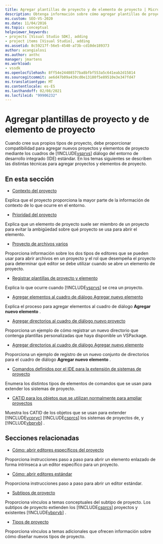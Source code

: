 ```yaml
---
title: Agregar plantillas de proyecto y de elemento de proyecto | Microsoft Docs
description: Obtenga información sobre cómo agregar plantillas de proyecto y de elemento de proyecto a los cuadros de diálogo del entorno de desarrollo integrado (IDE) de Visual Studio.
ms.custom: SEO-VS-2020
ms.date: 11/04/2016
ms.topic: conceptual
helpviewer_keywords:
- projects [Visual Studio SDK], adding
- project items [Visual Studio], adding
ms.assetid: 8c59217f-56e5-4540-a73b-cd10de189373
author: acangialosi
ms.author: anthc
manager: jmartens
ms.workload:
- vssdk
ms.openlocfilehash: 8ff54e24408577ba8bfbf553a5c641eab2d15814
ms.sourcegitcommit: ae6d47b09a439cd0e13180f5e89510e3e347fd47
ms.translationtype: MT
ms.contentlocale: es-ES
ms.lasthandoff: 02/08/2021
ms.locfileid: "99906232"
---
```

# <a name="add-project-and-project-item-templates"></a>Agregar plantillas de proyecto y de elemento de proyecto
Cuando cree sus propios tipos de proyecto, debe proporcionar compatibilidad para agregar nuevos proyectos y elementos de proyecto mediante los cuadros de [!INCLUDE[vsprvs](../../code-quality/includes/vsprvs_md.md)] diálogo del entorno de desarrollo integrado (IDE) estándar. En los temas siguientes se describen las distintas técnicas para agregar proyectos y elementos de proyecto.

## <a name="in-this-section"></a>En esta sección
- [Contexto del proyecto](../../extensibility/internals/project-context.md)

 Explica que el proyecto proporciona la mayor parte de la información de contexto de lo que ocurre en el entorno.

- [Prioridad del proyecto](../../extensibility/internals/project-priority.md)

 Explica que un elemento de proyecto suele ser miembro de un proyecto para evitar la ambigüedad sobre qué proyecto se usa para abrir el elemento.

- [Proyecto de archivos varios](../../extensibility/internals/miscellaneous-files-project.md)

 Proporciona información sobre los dos tipos de editores que se pueden usar para abrir archivos en un proyecto y el rol que desempeña el proyecto para determinar qué editor se debe utilizar cuando se abre un elemento de proyecto.

- [Registrar plantillas de proyecto y elemento](../../extensibility/internals/registering-project-and-item-templates.md)

 Explica lo que ocurre cuando [!INCLUDE[vsprvs](../../code-quality/includes/vsprvs_md.md)] se crea un proyecto.

- [Agregar elementos al cuadro de diálogo Agregar nuevo elemento](../../extensibility/internals/adding-items-to-the-add-new-item-dialog-boxes.md)

 Explica el proceso para agregar elementos al cuadro de diálogo **Agregar nuevo elemento** .

- [Agregar directorios al cuadro de diálogo nuevo proyecto](../../extensibility/internals/adding-directories-to-the-new-project-dialog-box.md)

 Proporciona un ejemplo de cómo registrar un nuevo directorio que contenga plantillas personalizadas que haya disponible un VSPackage.

- [Agregar directorios al cuadro de diálogo Agregar nuevo elemento](../../extensibility/internals/adding-directories-to-the-add-new-item-dialog-box.md)

 Proporciona un ejemplo de registro de un nuevo conjunto de directorios para el cuadro de diálogo **Agregar nuevo elemento** .

- [Comandos definidos por el IDE para la extensión de sistemas de proyecto](../../extensibility/internals/ide-defined-commands-for-extending-project-systems.md)

 Enumera los distintos tipos de elementos de comandos que se usan para extender los sistemas de proyecto.

- [CATID para los objetos que se utilizan normalmente para ampliar proyectos](../../extensibility/internals/catids-for-objects-that-are-typically-used-to-extend-projects.md)

 Muestra los CATID de los objetos que se usan para extender [!INCLUDE[vcprvc](../../code-quality/includes/vcprvc_md.md)] [!INCLUDE[csprcs](../../data-tools/includes/csprcs_md.md)] los sistemas de proyectos de, y [!INCLUDE[vbprvb](../../code-quality/includes/vbprvb_md.md)] .

## <a name="related-sections"></a>Secciones relacionadas
- [Cómo: abrir editores específicos del proyecto](../../extensibility/how-to-open-project-specific-editors.md)

 Proporciona instrucciones paso a paso para abrir un elemento enlazado de forma intrínseca a un editor específico para un proyecto.

- [Cómo: abrir editores estándar](../../extensibility/how-to-open-standard-editors.md)

 Proporciona instrucciones paso a paso para abrir un editor estándar.

- [Subtipos de proyecto](../../extensibility/internals/project-subtypes.md)

 Proporciona vínculos a temas conceptuales del subtipo de proyecto. Los subtipos de proyecto extienden los [!INCLUDE[csprcs](../../data-tools/includes/csprcs_md.md)] proyectos y existentes [!INCLUDE[vbprvb](../../code-quality/includes/vbprvb_md.md)] .

- [Tipos de proyecto](../../extensibility/internals/project-types.md)

 Proporciona vínculos a temas adicionales que ofrecen información sobre cómo diseñar nuevos tipos de proyecto.
